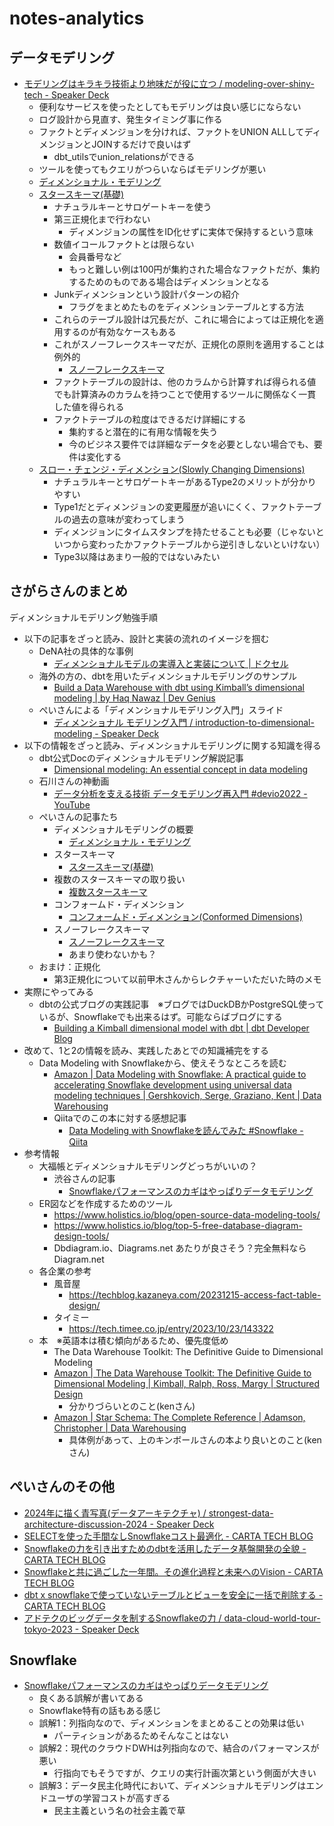 # notes-analytics

## データモデリング

- [モデリングはキラキラ技術より地味だが役に立つ / modeling-over-shiny-tech - Speaker Deck](https://speakerdeck.com/pei0804/modeling-over-shiny-tech)
  - 便利なサービスを使ったとしてもモデリングは良い感じにならない
  - ログ設計から見直す、発生タイミング事に作る
  - ファクトとディメンジョンを分ければ、ファクトをUNION ALLしてディメンジョンとJOINするだけで良いはず
    - dbt_utilsでunion_relationsができる
  - ツールを使ってもクエリがつらいならばモデリングが悪い
  - [ディメンショナル・モデリング](https://zenn.dev/pei0804/articles/dimensional-modeling)
  - [スタースキーマ(基礎)](https://zenn.dev/pei0804/articles/star-schema-design)
    - ナチュラルキーとサロゲートキーを使う
    - 第三正規化まで行わない
      - ディメンジョンの属性をID化せずに実体で保持するという意味
    - 数値イコールファクトとは限らない
      - 会員番号など
      - もっと難しい例は100円が集約された場合なファクトだが、集約するためのものである場合はディメンションとなる
    - Junkディメンションという設計パターンの紹介
      - フラグをまとめたものをディメンションテーブルとする方法
    - これらのテーブル設計は冗長だが、これに場合によっては正規化を適用するのが有効なケースもある
    - これがスノーフレークスキーマだが、正規化の原則を適用することは例外的
      - [スノーフレークスキーマ](https://zenn.dev/pei0804/articles/snowflake-schema)
    - ファクトテーブルの設計は、他のカラムから計算すれば得られる値でも計算済みのカラムを持つことで使用するツールに関係なく一貫した値を得られる
    - ファクトテーブルの粒度はできるだけ詳細にする
      - 集約すると潜在的に有用な情報を失う
      - 今のビジネス要件では詳細なデータを必要としない場合でも、要件は変化する
  - [スロー・チェンジ・ディメンション(Slowly Changing Dimensions)](https://zenn.dev/pei0804/articles/slowly-changing-dimensions)
    - ナチュラルキーとサロゲートキーがあるType2のメリットが分かりやすい
    - Type1だとディメンジョンの変更履歴が追いにくく、ファクトテーブルの過去の意味が変わってしまう
    - ディメンジョンにタイムスタンプを持たせることも必要（じゃないといつから変わったかファクトテーブルから逆引きしないといけない）
    - Type3以降はあまり一般的ではないみたい

## さがらさんのまとめ

ディメンショナルモデリング勉強手順

- 以下の記事をざっと読み、設計と実装の流れのイメージを掴む
  - DeNA社の具体的な事例
    - [ディメンショナルモデルの実導入と実装について | ドクセル](https://www.docswell.com/slide/5LLL67/embed?mode=twitter#s1)
  - 海外の方の、dbtを用いたディメンショナルモデリングのサンプル
    - [Build a Data Warehouse with dbt using Kimball’s dimensional modeling | by Haq Nawaz | Dev Genius](https://blog.devgenius.io/build-a-data-warehouse-with-dbt-using-kimballs-dimensional-modeling-59ea9bfae59f)
  - ぺいさんによる「ディメンショナルモデリング入門」スライド
    - [ディメンショナル モデリング入門 / introduction-to-dimensional-modeling - Speaker Deck](https://speakerdeck.com/pei0804/introduction-to-dimensional-modeling)
- 以下の情報をざっと読み、ディメンショナルモデリングに関する知識を得る
  - dbt公式Docのディメンショナルモデリング解説記事
    - [Dimensional modeling: An essential concept in data modeling](https://docs.getdbt.com/terms/dimensional-modeling)
  - 石川さんの神動画
    - [データ分析を支える技術 データモデリング再入門 #devio2022 - YouTube](https://www.youtube.com/watch?v=xIHbDgVyeSI)
  - ぺいさんの記事たち
    - ディメンショナルモデリングの概要
      - [ディメンショナル・モデリング](https://zenn.dev/pei0804/articles/dimensional-modeling)
    - スタースキーマ
      - [スタースキーマ(基礎)](https://zenn.dev/pei0804/articles/star-schema-design#discuss)
    - 複数のスタースキーマの取り扱い
      - [複数スタースキーマ](https://zenn.dev/pei0804/articles/multiple-star-schema)
    - コンフォームド・ディメンション
      - [コンフォームド・ディメンション(Conformed Dimensions)](https://zenn.dev/pei0804/articles/conformed-dimensions)
    - スノーフレークスキーマ
      - [スノーフレークスキーマ](https://zenn.dev/pei0804/articles/snowflake-schema)
      - あまり使わないかも？
  - おまけ：正規化
    - 第3正規化について以前甲木さんからレクチャーいただいた時のメモ
- 実際にやってみる
  - dbtの公式ブログの実践記事　※ブログではDuckDBかPostgreSQL使っているが、Snowflakeでも出来るはず。可能ならばブログにする
    - [Building a Kimball dimensional model with dbt | dbt Developer Blog](https://docs.getdbt.com/blog/kimball-dimensional-model)
- 改めて、1と2の情報を読み、実践したあとでの知識補完をする
  - Data Modeling with Snowflakeから、使えそうなところを読む
    - [Amazon | Data Modeling with Snowflake: A practical guide to accelerating Snowflake development using universal data modeling techniques | Gershkovich, Serge, Graziano, Kent | Data Warehousing](https://www.amazon.co.jp/Data-Modeling-Snowflake-accelerating-development/dp/1837634459/)
    - Qiitaでのこの本に対する感想記事
      - [Data Modeling with Snowflakeを読んでみた #Snowflake - Qiita](https://qiita.com/aki_naka/items/5d44b596a36741e167f7)
- 参考情報
  - 大福帳とディメンショナルモデリングどっちがいいの？
    - 渋谷さんの記事
      - [Snowflakeパフォーマンスのカギはやっぱりデータモデリング](https://zenn.dev/ryotas_data/articles/34624130412e14)
  - ER図などを作成するためのツール
    - https://www.holistics.io/blog/open-source-data-modeling-tools/
    - https://www.holistics.io/blog/top-5-free-database-diagram-design-tools/
    - Dbdiagram.io、Diagrams.net あたりが良さそう？完全無料なら Diagram.net
  - 各企業の参考
    - 風音屋
      - https://techblog.kazaneya.com/20231215-access-fact-table-design/
    - タイミー
      - https://tech.timee.co.jp/entry/2023/10/23/143322
  - 本　※英語本は積む傾向があるため、優先度低め
    - The Data Warehouse Toolkit: The Definitive Guide to Dimensional Modeling
    - [Amazon | The Data Warehouse Toolkit: The Definitive Guide to Dimensional Modeling | Kimball, Ralph, Ross, Margy | Structured Design](https://www.amazon.co.jp/dp/1118530802)
      - 分かりづらいとのこと(kenさん)
    - [Amazon | Star Schema: The Complete Reference | Adamson, Christopher | Data Warehousing](https://www.amazon.co.jp/dp/0071744320)
      - 具体例があって、上のキンボールさんの本より良いとのこと(kenさん)

## ぺいさんのその他

- [2024年に描く青写真(データアーキテクチャ) / strongest-data-architecture-discussion-2024 - Speaker Deck](https://speakerdeck.com/pei0804/strongest-data-architecture-discussion-2024)
- [SELECTを使った手間なしSnowflakeコスト最適化 - CARTA TECH BLOG](https://techblog.cartaholdings.co.jp/entry/select-cloud-cost-optimize-cmf)
- [Snowflakeの力を引き出すためのdbtを活用したデータ基盤開発の全貌 - CARTA TECH BLOG](https://techblog.cartaholdings.co.jp/entry/snowflake-dbt-data-platform-vision)
- [Snowflakeと共に過ごした一年間。その進化過程と未来へのVision - CARTA TECH BLOG](https://techblog.cartaholdings.co.jp/entry/snowflake-data-platform-vision)
- [dbt x snowflakeで使っていないテーブルとビューを安全に一括で削除する - CARTA TECH BLOG](https://techblog.cartaholdings.co.jp/entry/2024/01/15/113000)
- [アドテクのビッグデータを制するSnowflakeの力 / data-cloud-world-tour-tokyo-2023 - Speaker Deck](https://speakerdeck.com/pei0804/data-cloud-world-tour-tokyo-2023)

## Snowflake

- [Snowflakeパフォーマンスのカギはやっぱりデータモデリング](https://zenn.dev/ryotas_data/articles/34624130412e14)
  - 良くある誤解が書いてある
  - Snowflake特有の話もある感じ
  - 誤解1：列指向なので、ディメンションをまとめることの効果は低い
    - パーティションがあるためそんなことはない
  - 誤解2：現代のクラウドDWHは列指向なので、結合のパフォーマンスが悪い
    - 行指向でもそうですが、クエリの実行計画次第という側面が大きい
  - 誤解3：データ民主化時代において、ディメンショナルモデリングはエンドユーザの学習コストが高すぎる
    - 民主主義という名の社会主義で草
